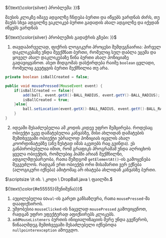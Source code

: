 ${\text{\color{silver} პრობლემა: }}$

მაუსის კლიკზე იმავე ადგილზე ჩნდება ბურთი და იწყებს ვარდნას ძირს, თუ მაუსს სხვა
ადგილზე ვაკლიკებ ბურთი გადადის ახალ ადგილზე და იქედან იწყებს ვარდნას

${\text{\color{silver} პრობლემის გადაჭრის გზები: }}$

1. თავდაპირველად, ფიქრის ლოგიკური პროცესი შემდეგნაირია: პირველ დაკლიკებაზე უნდა შევქმნათ ბურთი, რომელიც სულ დაბლა ეცემა და ყოველ ახალ დაკლიკებაზე წინა ბურთი ახალ პოზიციაზე გადავიყვანოთ. ასეთ მიდგომას დასჭირდება რაიმე `boolean` ცვლადი, რომელიც გვეტყვის ბურთი შექმნილია თუ არა.
```java
private boolean isBallCreated = false;

public void mousePressed(MouseEvent event) {
    if(isBallCreated == false){
        add(ball, event.getX()-BALL_RADIUS, event.getY()-BALL_RADIUS);
        isBallCreated = true;
    }else{
        ball.setLocation(event.getX()-BALL_RADIUS, event.getY()-BALL_RADIUS);
    }
}
```
2. იდეაში შესაძლებელია ამ კოდის კიდევ უფრო შემცირება. როდესაც ობიექტი უკვე დამატებულია კანვასზე, მისი ახლიდან დამატების შემთხვევაში ობიექტი უბრალოდ პოზიციას იცვლის ახალ კოორდინატებზე (ანუ ზუსტად იმას აკეთებს რაც გვინდა). ეს განპირობებულია იმით, რომ გრაფიკს პროგრამამ უნდა აღრიცხოს ყველა ობიექტის, რომლებიც ჰიპში არიან შექმნილნი, ადგილმდებარეობა, რათა შემდგომ `getElementAt()`-ის გამოყენება შეგვეძლოს. რადგან ერთ ობიექტს ორი მისამართი ვერ ექნება (ალოგიკური იქნება) ამიტომაც არ იხატება ახლიდან კანვასზე ბურთი.

$\scriptsize \it იხ. \ კოდი \ DropBall.java \ ფაილში.$ 

${\text{\color{#e55555}{შენიშვნა}}}$

1. აუცილებელია `GOval`-ის გარეთ განსაზღვრა, რათა `mousePressed`-მა დააფიქსიროს.
2. უმჯობესია `mouseClicked`-ის ნაცვლად `mousePressed` გამოვიყენოთ, რადგან უფრო ეფექტურად აფიქსირებს კლიკებს.
3. `addMouseListeners` ბურთის ინიციალიზაციის მერე უნდა გვეწეროს, წინააღმდეგ შემთხვევაში შესაძლებელი იქნებოდა  `nullpointerexception` ამოეგდო.

